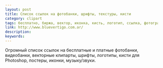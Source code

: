 ```yaml
---
layout: post
title: Список ссылок на фотобанки, шрифты, текстуры, кисти
category: clipart
tags: бесплатно, биржа, вектор, иконка, кисть, логотип, ссылка, фотография, фотосток, шрифт
link: http://www.bluevertigo.com.ar/
description:
keywords:
---
```


<p>Огромный список ссылок на бесплатные и платные фотобанки, видеобанки, векторные клипарты, шрифты, логотипы, кисти для Photoshop, постеры, иконки, музыку/звуки.</p>
